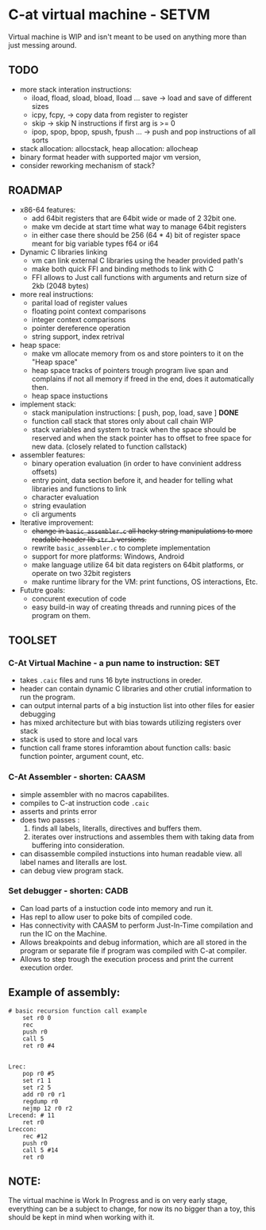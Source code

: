 # C-at virtual machine - SETVM

Virtual machine is WIP and isn't meant to be used on anything more than just messing around.

## TODO
+ more stack interation instructions: 
    - iload, fload, sload, bload, lload ... save -> load and save of different sizes
    - icpy,  fcpy, -> copy data from register to register
    - skip  -> skip N instructions if first arg is >= 0
    - ipop, spop, bpop, spush, fpush ... -> push and pop instructions of all sorts
+ stack allocation: allocstack, heap allocation: allocheap 
+ binary format header with supported major vm version, 
+ consider reworking mechanism of stack?

## ROADMAP
+   x86-64 features:
    + add 64bit registers that are 64bit wide or made of 2 32bit one.
    + make vm decide at start time what way to manage 64bit registers
    + in either case there should be 256 (64 * 4) bit of register space meant for 
            big variable types f64 or i64
+   Dynamic C libraries linking
    - vm can link external C libraries using the header provided path's 
    - make both quick FFI and binding methods to link with C
    - FFI allows to Just call functions with arguments and return size of 2kb (2048 bytes)
+   more real instructions:
    - parital load of register values
    - floating point context comparisons
    - integer context comparisons
    - pointer dereference operation
    - string support, index retrival
+   heap space:
    - make vm allocate memory from os and store pointers to it on
            the "Heap space"
    - heap space tracks of pointers trough program live span and complains
            if not all memory if freed in the end, does it automatically then.
    - heap space instuctions
+   implement stack:
    - stack manipulation instructions: [ push, pop, load, save ] **DONE**
    - function call stack that stores only about call chain WIP
    - stack variables and system to track when the space should be reserved 
            and when the stack pointer has to offset to free space for new data. (closely related to function callstack)
+   assembler features:
    - binary operation evaluation (in order to have convinient address offsets)
    - entry point, data section before it, and header for telling what libraries and functions to link
    - character evaluation
    - string evaulation
    - cli arguments
+   Iterative improvement:
    - ~~change in `basic_assembler.c` all hacky string manipulations to more readable header lib `str.h` versions.~~
    - rewrite `basic_assembler.c` to complete implementation
    - support for more platforms: Windows, Android
    - make language utilize 64 bit data registers on 64bit platforms, or operate on two 32bit registers
    - make runtime library for the VM: print functions, OS interactions, Etc.
+   Fututre goals:
    - concurent execution of code
    - easy build-in way of creating threads and running pices of the program on them.

## TOOLSET

### C-At Virtual Machine - a pun name to instruction: SET
+ takes `.caic` files and runs 16 byte instructions in oreder.
+ header can contain dynamic C libraries and other crutial information to run the program.
+ can output internal parts of a big instuction list into other files for easier debugging
+ has mixed architecture but with bias towards utilizing registers over stack
+ stack is used to store and local vars
+ function call frame stores inforamtion about function calls: basic function pointer, argument count, etc.

### C-At Assembler - shorten: CAASM
+ simple assembler with no macros capabilites.
+ compiles to C-at instruction code `.caic` 
+ asserts and prints error 
+ does two passes :
    1. finds all labels, literalls, directives and buffers them.
    2. iterates over instructions and assembles them with taking data from buffering into consideration.
+ can disassemble compiled instuctions into human readable view. all label names and literalls are lost.
+ can debug view program stack.

### Set debugger - shorten: CADB
+ Can load parts of a instuction code into memory and run it.
+ Has repl to allow user to poke bits of compiled code.
+ Has connectivity with CAASM to perform Just-In-Time compilation and run the IC on the Machine.
+ Allows breakpoints and debug information, which are all stored in the program or separate file
    if program was compiled with C-at compiler.
+ Allows to step trough the execution process and print the current execution order.

## Example of assembly:

```
# basic recursion function call example
	set r0 0
	rec
	push r0
	call 5
	ret r0 #4


Lrec: 
	pop r0 #5
	set r1 1
	set r2 5
	add r0 r0 r1
	regdump r0
	nejmp 12 r0 r2 
Lrecend: # 11
	ret r0 
Lreccon:
	rec #12
	push r0
	call 5 #14
	ret r0
```

## NOTE:

The virtual machine is Work In Progress and is on very early stage, everything can be a subject to change, for now its no bigger than a toy, this should be kept in mind when working with it.
